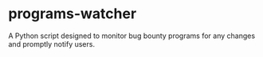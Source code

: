 # programs-watcher
A Python script designed to monitor bug bounty programs for any changes and promptly notify users.
